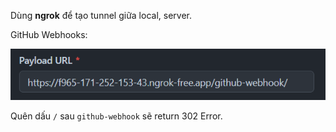 Dùng **ngrok** để tạo tunnel giữa local, server.

GitHub Webhooks:

![alt text](image.png)

Quên dấu `/` sau `github-webhook` sẽ return 302 Error.